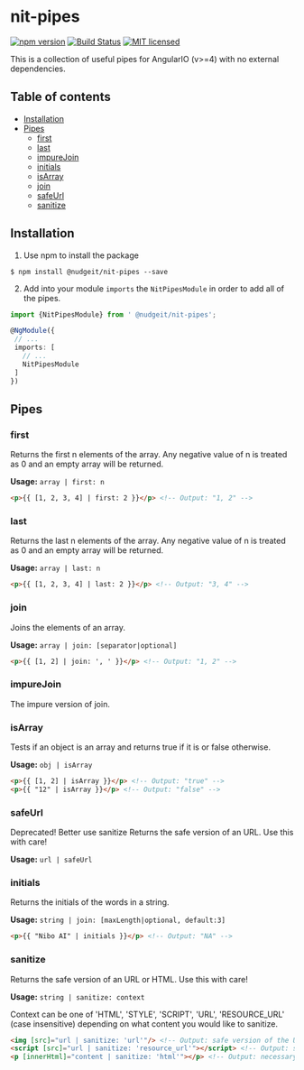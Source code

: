 # nit-pipes  
[![npm version](https://badge.fury.io/js/%40nudgeit%2Fnit-pipes.svg)](https://badge.fury.io/js/%40nudgeit%2Fnit-pipes)
[![Build Status](https://travis-ci.org/nibo-ai/nit-pipes.svg?branch=master)](https://travis-ci.org/nibo-ai/nit-pipes)
[![MIT licensed](https://img.shields.io/badge/license-MIT-blue.svg?style=flat-square)](https://github.com/NudgeIT/nit-pipes/blob/master/LICENSE)

This is a collection of useful pipes for AngularIO (v>=4) with no external dependencies.

## Table of contents

 - [Installation](#installation)
 - [Pipes](#Pipes)
	- [first](#first)
	- [last](#last)
    - [impureJoin](#impureJoin)
    - [initials](#initials)
    - [isArray](#isArray)
	- [join](#join)
    - [safeUrl](#safeUrl)
	- [sanitize](#sanitize)

## Installation

1. Use npm to install the package

  ```terminal
  $ npm install @nudgeit/nit-pipes --save
  ```

2. Add into your module `imports` the `NitPipesModule` in order to add all of the pipes.

  ```typescript
  import {NitPipesModule} from ' @nudgeit/nit-pipes';

  @NgModule({
   // ...
   imports: [
     // ...
     NitPipesModule
   ]
  })
  ```

## Pipes

### first

Returns the first n elements of the array. Any negative value of n is treated as 0 and an empty array will be returned.

**Usage:** `array | first: n`

```html
<p>{{ [1, 2, 3, 4] | first: 2 }}</p> <!-- Output: "1, 2" -->
```

### last

Returns the last n elements of the array. Any negative value of n is treated as 0 and an empty array will be returned.

**Usage:** `array | last: n`

```html
<p>{{ [1, 2, 3, 4] | last: 2 }}</p> <!-- Output: "3, 4" -->
```

### join

Joins the elements of an array.

**Usage:** `array | join: [separator|optional]`

```html
<p>{{ [1, 2] | join: ', ' }}</p> <!-- Output: "1, 2" -->
```

### impureJoin

The impure version of join.

### isArray

Tests if an object is an array and returns true if it is or false otherwise.

**Usage:** `obj | isArray`

```html
<p>{{ [1, 2] | isArray }}</p> <!-- Output: "true" -->
<p>{{ "12" | isArray }}</p> <!-- Output: "false" -->
```

### safeUrl

Deprecated! Better use sanitize
Returns the safe version of an URL. Use this with care!

**Usage:** `url | safeUrl`

### initials

Returns the initials of the words in a string.

**Usage:** `string | join: [maxLength|optional, default:3]`

```html
<p>{{ "Nibo AI" | initials }}</p> <!-- Output: "NA" -->
```

### sanitize

Returns the safe version of an URL or HTML. Use this with care!

**Usage:** `string | sanitize: context`

Context can be one of 'HTML', 'STYLE', 'SCRIPT', 'URL', 'RESOURCE_URL' (case insensitive) 
depending on what content you would like to sanitize.

```html
<img [src]="url | sanitize: 'url'"/> <!-- Output: safe version of the URL -->
<script [src]="url | sanitize: 'resource_url'"></script> <!-- Output: safe version of the URL -->
<p [innerHtml]="content | sanitize: 'html'"></p> <!-- Output: necessary if content contains tags like SCRIPT -->
```
